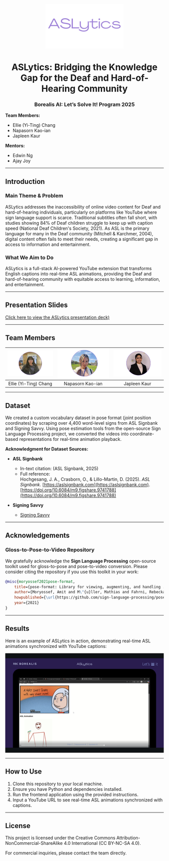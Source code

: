 <p align="center">
  <img src="assets/logo.png" alt="ASLytics Logo" width="250"/>
</p>


<h1 align="center">ASLytics: Bridging the Knowledge Gap for the Deaf and Hard-of-Hearing Community</h1>
<h3 align="center">Borealis AI: Let’s Solve It! Program 2025</h3>

**Team Members:**  
- Ellie (Yi-Ting) Chang  
- Napasorn Kao-ian  
- Japleen Kaur  

**Mentors:**  
- Edwin Ng  
- Ajay Joy  

---

## **Introduction**

### **Main Theme & Problem**  
ASLytics addresses the inaccessibility of online video content for Deaf and hard-of-hearing individuals, particularly on platforms like YouTube where sign language support is scarce. Traditional subtitles often fall short, with studies showing 84% of Deaf children struggle to keep up with caption speed (National Deaf Children's Society, 2021). As ASL is the primary language for many in the Deaf community (Mitchell & Karchmer, 2004), digital content often fails to meet their needs, creating a significant gap in access to information and entertainment.

### **What We Aim to Do**  
ASLytics is a full-stack AI-powered YouTube extension that transforms English captions into real-time ASL animations, providing the Deaf and hard-of-hearing community with equitable access to learning, information, and entertainment.

---

## **Presentation Slides**

[Click here to view the ASLytics presentation deck)](https://www.canva.com/design/DAGlBBc3Jwc/9DMc-JfSkOijpCX8Ogvi-g/edit?utm_content=DAGlBBc3Jwc&utm_campaign=designshare&utm_medium=link2&utm_source=sharebutton)

---

## **Team Members**  
| ![Ellie](assets/ellie.png) | ![Napasorn](assets/napasorn.png) | ![Japleen](assets/japleen.png) |  
|:--------------------------:|:-------------------------------:|:-----------------------------:|  
| Ellie (Yi-Ting) Chang      | Napasorn Kao-ian                | Japleen Kaur                  |  

---

## **Dataset**

We created a custom vocabulary dataset in pose format (joint position coordinates) by scraping over 4,400 word-level signs from ASL Signbank and Signing Savvy. Using pose estimation tools from the open-source Sign Language Processing project, we converted the videos into coordinate-based representations for real-time animation playback.  

**Acknowledgment for Dataset Sources:**  
- **ASL Signbank**  
  - In-text citation: (ASL Signbank, 2025)  
  - Full reference:  
    Hochgesang, J. A., Crasborn, O., & Lillo-Martin, D. (2025). *ASL Signbank*. [https://aslsignbank.com](https://aslsignbank.com). [https://doi.org/10.6084/m9.figshare.9741788](https://doi.org/10.6084/m9.figshare.9741788)  

- **Signing Savvy**  
  - [Signing Savvy](https://www.signingsavvy.com/)  

---

## **Acknowledgements**

### **Gloss-to-Pose-to-Video Repository**

We gratefully acknowledge the **Sign Language Processing** open-source toolkit used for gloss-to-pose and pose-to-video conversion. Please consider citing the repository if you use this toolkit in your work:

```bibtex
@misc{moryossef2021pose-format, 
    title={pose-format: Library for viewing, augmenting, and handling .pose files},
    author={Moryossef, Amit and M\"{u}ller, Mathias and Fahrni, Rebecka},
    howpublished={\url{https://github.com/sign-language-processing/pose}},
    year={2021}
}
```
---

## **Results**  

Here is an example of ASLytics in action, demonstrating real-time ASL animations synchronized with YouTube captions:  

![Result Image](assets/result.png)  

---

## **How to Use**

1. Clone this repository to your local machine.  
2. Ensure you have Python and dependencies installed.  
3. Run the frontend application using the provided instructions.  
4. Input a YouTube URL to see real-time ASL animations synchronized with captions.  

---

## **License**

This project is licensed under the Creative Commons Attribution-NonCommercial-ShareAlike 4.0 International (CC BY-NC-SA 4.0).  

For commercial inquiries, please contact the team directly.  


